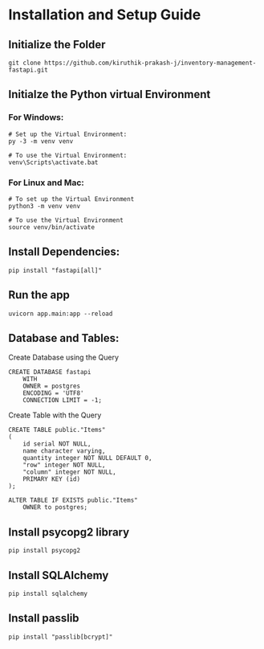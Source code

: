 # Installation and Setup Guide


## Initialize the Folder
```
git clone https://github.com/kiruthik-prakash-j/inventory-management-fastapi.git
```

## Initialze the Python virtual Environment

### For Windows:
```
# Set up the Virtual Environment:
py -3 -m venv venv

# To use the Virtual Environment:
venv\Scripts\activate.bat
```

### For Linux and Mac:
```
# To set up the Virtual Environment
python3 -m venv venv

# To use the Virtual Environment
source venv/bin/activate
```

## Install Dependencies:
```
pip install "fastapi[all]"
```

## Run the app
```
uvicorn app.main:app --reload
```

## Database and Tables:

Create Database using the Query
```
CREATE DATABASE fastapi
    WITH 
    OWNER = postgres
    ENCODING = 'UTF8'
    CONNECTION LIMIT = -1;
```

Create Table with the Query
```
CREATE TABLE public."Items"
(
    id serial NOT NULL,
    name character varying,
    quantity integer NOT NULL DEFAULT 0,
    "row" integer NOT NULL,
    "column" integer NOT NULL,
    PRIMARY KEY (id)
);

ALTER TABLE IF EXISTS public."Items"
    OWNER to postgres;
```

## Install psycopg2 library
```
pip install psycopg2
```

## Install SQLAlchemy
```
pip install sqlalchemy
```

## Install passlib
```
pip install "passlib[bcrypt]"
```